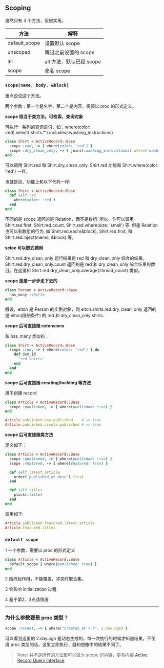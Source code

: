 ## Scoping

虽然只有 4 个方法，但很实用。

| 方法 | 解释 |
| -- | -- |
| default_scope | 设置默认 scope |
| unscoped | 跳过之前设置的 scope |
| all | all 方法，默认已经 scope |
| scope | 命名 scope |


### `scope(name, body, &block)`

重点说说这个方法。

两个参数：第一个是名字，第二个是内容，需要以 proc 的形式定义。

**scope 相当于类方法，可检索、查询对象**

可执行一系列的查询语句，如：where(color: :red).select('shirts.*').includes(:washing_instructions)

```ruby
class Shirt < ActiveRecord::Base
  scope :red, -> { where(color: 'red') }
  scope :dry_clean_only, -> { joins(:washing_instructions).where('washing_instructions.dry_clean_only = ?', true) }
end
```

可以调用 Shirt.red 和 Shirt.dry_clean_only. Shirt.red 功能和 Shirt.where(color: 'red') 一样。

也就是说，功能上和以下代码一样:

```ruby
class Shirt < ActiveRecord::Base
  def self.red
    where(color: 'red')
  end
end
```

不同的是 scope 返回的是 Relation，而不是数组. 所以，你可以调用 Shirt.red.first, Shirt.red.count, Shirt.red.where(size: 'small') 等. 但是 Relation 也可以有数组的行为, 如 Shirt.red.each(&block), Shirt.red.first, 和 Shirt.red.inject(memo, &block) 等。

**scioe 可以链式调用**

Shirt.red.dry_clean_only 运行结果是 red 和 dry_clean_only 综合的结果。Shirt.red.dry_clean_only.count 返回的是 red 和 dry_clean_only 综合结果的数目。在这里和 Shirt.red.dry_clean_only.average(:thread_count) 类似。

**scope 是是一步步走下去的**

```ruby
class Person < ActiveRecord::Base
  has_many :shirts
end
```

假设，elton 是 Person 的实例对象，则 elton.shirts.red.dry_clean_only 返回的是 elton(限制条件) 的 red 和 dry_clean_only shirts.

**scope 后可直接跟 extensions**

和 has_many 类似的：

```ruby
class Shirt < ActiveRecord::Base
  scope :red, -> { where(color: 'red') } do
    def dom_id
      'red_shirts'
    end
  end
end
```

**scope 后可直接跟 creating/building 等方法**

用于创建 record

```ruby
class Article < ActiveRecord::Base
  scope :published, -> { where(published: true) }
end

Article.published.new.published    # => true
Article.published.create.published # => true
```

**scope 后可直接跟类方法**

定义如下：

```ruby
class Article < ActiveRecord::Base
  scope :published, -> { where(published: true) }
  scope :featured, -> { where(featured: true) }

  def self.latest_article
    order('published_at desc').first
  end

  def self.titles
    pluck(:title)
  end
end
```

调用如下:

```ruby
Article.published.featured.latest_article
Article.featured.titles
```

### `default_scope`

1 一个参数，需要以 proc 的形式定义

```ruby
class Article < ActiveRecord::Base
  default_scope { where(published: true) }
end
```
2 始终起作用，不能覆盖，冲突时取合集。

3 会影响 initialization 过程

4 基于第2、3点请慎用

---

### 为什么参数要是 proc 类型？

```ruby
scope :recent, -> { where("created_at > ?", 2.day.ago) } 
```

可以看到这里的 2.day.ago 是动态生成的，每一次执行的时候才知道结果。不使用 proc 类型的话，这里立即执行，就和想像中的结果不同了。

> Note: 并不是所有的方法都可以做为 scope 的内容，更多内容 [Active Record Query Interface](http://guides.rubyonrails.org/active_record_querying.html#retrieving-objects-from-the-database)
